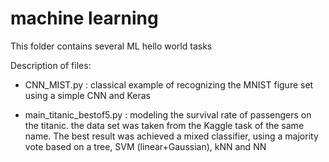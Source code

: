 # machine learning

This folder contains several ML hello world tasks

Description of files:
- CNN_MIST.py : classical example of recognizing the MNIST figure set using a simple CNN and Keras 

- main_titanic_bestof5.py : modeling the survival rate of passengers on the titanic. the data set was taken from the Kaggle task of the same name. The best result was achieved a mixed classifier, using a majority vote based on a tree, SVM (linear+Gaussian), kNN and NN 
